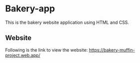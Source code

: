 # Bakery-app

This is the bakery website application using HTML and CSS.

## Website
Following is the link to view the website: https://bakery-muffin-project.web.app/
